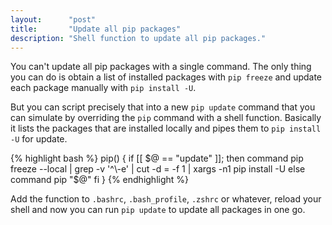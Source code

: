 ```yaml
---
layout:      "post"
title:       "Update all pip packages"
description: "Shell function to update all pip packages."
---
```


You can't update all pip packages with a single command. The only thing you can do is obtain a list of installed packages with `pip freeze` and update each package manually with `pip install -U`.

But you can script precisely that into a new `pip update` command that you can simulate by overriding the `pip` command with a shell function. Basically it lists the packages that are installed locally and pipes them to `pip install -U` for update.

{% highlight bash %}
pip() {
    if [[ $@ == "update" ]]; then
        command pip freeze --local | grep -v '^\-e' | cut -d = -f 1  | xargs -n1 pip install -U
    else
        command pip "$@"
    fi
}
{% endhighlight %}

Add the function to `.bashrc`, `.bash_profile`, `.zshrc` or whatever, reload your shell and now you can run `pip update` to update all packages in one go.
